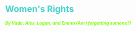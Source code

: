 <h1 style="color:mediumturquoise">Women's Rights</h1>
<h5 style="color:chartreuse">By Vadir, Alex, Logan, and Emma (Am I forgetting somone?)</h5>
